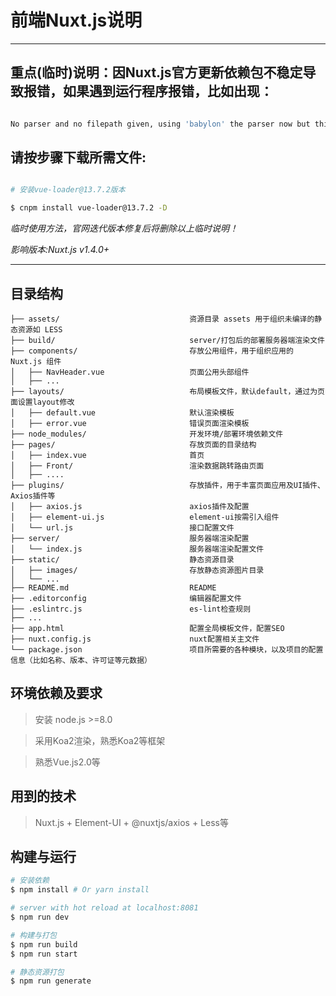 # 前端Nuxt.js说明

------

## 重点(临时)说明：因Nuxt.js官方更新依赖包不稳定导致报错，如果遇到运行程序报错，比如出现：

```bash

No parser and no filepath given, using 'babylon' the parser now but this will throw an error in the future. Please specify a parser or a filepath so one can be inferred.

```

## **请按步骤下载所需文件:**

```bash

# 安装vue-loader@13.7.2版本

$ cnpm install vue-loader@13.7.2 -D

```

*临时使用方法，官网迭代版本修复后将删除以上临时说明！*

*影响版本:Nuxt.js v1.4.0+*

------

## 目录结构

```
├── assets/                             资源目录 assets 用于组织未编译的静态资源如 LESS
├── build/                              server/打包后的部署服务器端渲染文件
├── components/                         存放公用组件，用于组织应用的 Nuxt.js 组件
│   ├── NavHeader.vue                   页面公用头部组件
│   ├── ...
├── layouts/                            布局模板文件，默认default，通过为页面设置layout修改
│   ├── default.vue                     默认渲染模板
│   ├── error.vue                       错误页面渲染模板
├── node_modules/                       开发环境/部署环境依赖文件
├── pages/                              存放页面的目录结构
│   ├── index.vue                       首页
│   ├── Front/                          渲染数据跳转路由页面
│   ├── ....
├── plugins/                            存放插件，用于丰富页面应用及UI插件、Axios插件等
│   ├── axios.js                        axios插件及配置
│   ├── element-ui.js                   element-ui按需引入组件
│   └── url.js                          接口配置文件
├── server/                             服务器端渲染配置
│   └── index.js                        服务器端渲染配置文件
├── static/                             静态资源目录
│   ├── images/                         存放静态资源图片目录
│   └── ...
├── README.md                           README
├── .editorconfig                       编辑器配置文件
├── .eslintrc.js                        es-lint检查规则
├── ...
├── app.html                            配置全局模板文件，配置SEO
├── nuxt.config.js                      nuxt配置相关主文件
└── package.json                        项目所需要的各种模块，以及项目的配置信息（比如名称、版本、许可证等元数据）
```

## 环境依赖及要求

> 安装 node.js >=8.0

> 采用Koa2渲染，熟悉Koa2等框架

> 熟悉Vue.js2.0等

## 用到的技术

> Nuxt.js + Element-UI + @nuxtjs/axios + Less等

## 构建与运行

``` bash
# 安装依赖
$ npm install # Or yarn install

# server with hot reload at localhost:8081
$ npm run dev

# 构建与打包
$ npm run build
$ npm run start

# 静态资源打包
$ npm run generate
```
